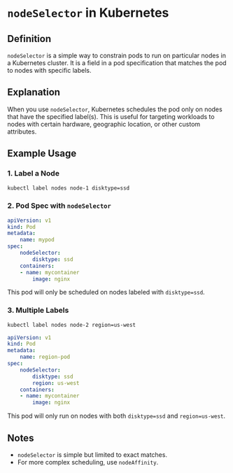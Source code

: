 # `nodeSelector` in Kubernetes

## Definition

`nodeSelector` is a simple way to constrain pods to run on particular nodes in a Kubernetes cluster. It is a field in a pod specification that matches the pod to nodes with specific labels.

## Explanation

When you use `nodeSelector`, Kubernetes schedules the pod only on nodes that have the specified label(s). This is useful for targeting workloads to nodes with certain hardware, geographic location, or other custom attributes.

## Example Usage

### 1. Label a Node

```sh
kubectl label nodes node-1 disktype=ssd
```

### 2. Pod Spec with `nodeSelector`

```yaml
apiVersion: v1
kind: Pod
metadata:
    name: mypod
spec:
    nodeSelector:
        disktype: ssd
    containers:
    - name: mycontainer
        image: nginx
```

This pod will only be scheduled on nodes labeled with `disktype=ssd`.

### 3. Multiple Labels

```sh
kubectl label nodes node-2 region=us-west
```

```yaml
apiVersion: v1
kind: Pod
metadata:
    name: region-pod
spec:
    nodeSelector:
        disktype: ssd
        region: us-west
    containers:
    - name: mycontainer
        image: nginx
```

This pod will only run on nodes with both `disktype=ssd` and `region=us-west`.

## Notes

- `nodeSelector` is simple but limited to exact matches.
- For more complex scheduling, use `nodeAffinity`.
